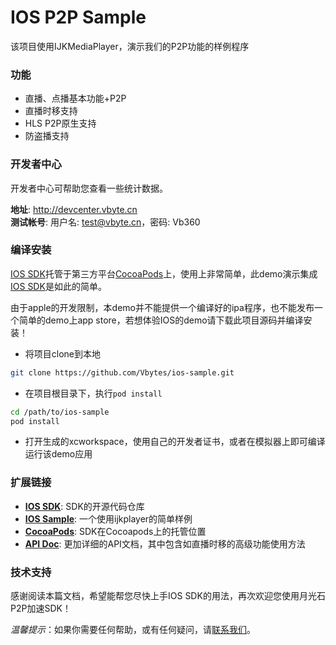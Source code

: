 IOS P2P Sample
===

该项目使用IJKMediaPlayer，演示我们的P2P功能的样例程序

### 功能

- 直播、点播基本功能+P2P
- 直播时移支持
- HLS P2P原生支持
- 防盗播支持

### 开发者中心

开发者中心可帮助您查看一些统计数据。

**地址**: http://devcenter.vbyte.cn  
**测试帐号**: 用户名: test@vbyte.cn，密码: Vb360  

### 编译安装

[IOS SDK][4]托管于第三方平台[CocoaPods][6]上，使用上非常简单，此demo演示集成[IOS SDK][4]是如此的简单。

由于apple的开发限制，本demo并不能提供一个编译好的ipa程序，也不能发布一个简单的demo上app store，若想体验IOS的demo请下载此项目源码并编译安装！

- 将项目clone到本地
```bash
git clone https://github.com/Vbytes/ios-sample.git
```

- 在项目根目录下，执行`pod install`

```bash
cd /path/to/ios-sample
pod install
```
- 打开生成的xcworkspace，使用自己的开发者证书，或者在模拟器上即可编译运行该demo应用

### 扩展链接

* **[IOS SDK][4]**: SDK的开源代码仓库
* **[IOS Sample][7]**: 一个使用ijkplayer的简单样例
* **[CocoaPods][6]**: SDK在Cocoapods上的托管位置
* **[API Doc][2]**: 更加详细的API文档，其中包含如直播时移的高级功能使用方法

### 技术支持

感谢阅读本篇文档，希望能帮您尽快上手IOS SDK的用法，再次欢迎您使用月光石P2P加速SDK！

*温馨提示*：如果你需要任何帮助，或有任何疑问，请[联系我们](mailto:contact@exatech.cn)。

[1]: http://devcenter.vbyte.cn
[2]: http://docs.vbyte.cn/api/ios/
[4]: https://github.com/Vbytes/VbyteP2PFramework
[6]: http://cocoapods.org/?q=VByteP2P
[7]: https://github.com/Vbytes/ios-sample
